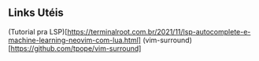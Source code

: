 ## Links Utéis

(Tutorial pra LSP)[https://terminalroot.com.br/2021/11/lsp-autocomplete-e-machine-learning-neovim-com-lua.html]
(vim-surround)[https://github.com/tpope/vim-surround]

